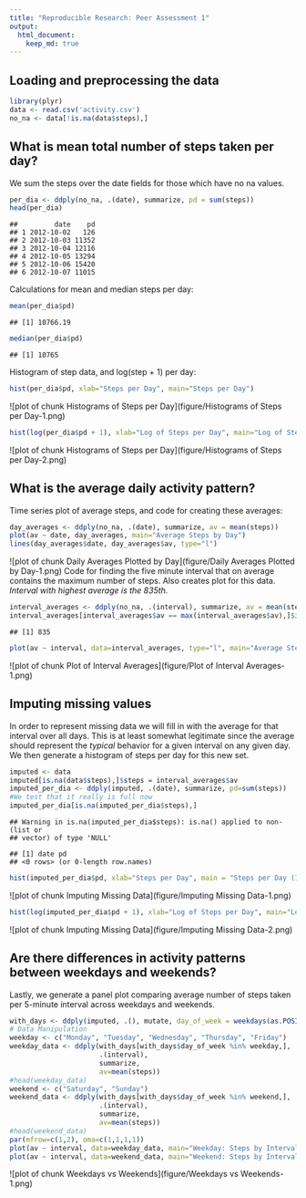 ```yaml
---
title: "Reproducible Research: Peer Assessment 1"
output: 
  html_document:
    keep_md: true
---
```



## Loading and preprocessing the data

```r
library(plyr)
data <- read.csv('activity.csv')
no_na <- data[!is.na(data$steps),]
```


## What is mean total number of steps taken per day?
We sum the steps over the date fields for those which have no na values.

```r
per_dia <- ddply(no_na, .(date), summarize, pd = sum(steps))
head(per_dia)
```

```
##         date    pd
## 1 2012-10-02   126
## 2 2012-10-03 11352
## 3 2012-10-04 12116
## 4 2012-10-05 13294
## 5 2012-10-06 15420
## 6 2012-10-07 11015
```
Calculations for mean and median steps per day:

```r
mean(per_dia$pd)
```

```
## [1] 10766.19
```

```r
median(per_dia$pd)
```

```
## [1] 10765
```
Histogram of step data, and log(step + 1) per day:

```r
hist(per_dia$pd, xlab="Steps per Day", main="Steps per Day")
```

![plot of chunk Histograms of Steps per Day](figure/Histograms of Steps per Day-1.png)

```r
hist(log(per_dia$pd + 1), xlab="Log of Steps per Day", main="Log of Steps per Day")
```

![plot of chunk Histograms of Steps per Day](figure/Histograms of Steps per Day-2.png)

## What is the average daily activity pattern?
Time series plot of average steps, and code for creating these averages:

```r
day_averages <- ddply(no_na, .(date), summarize, av = mean(steps))
plot(av ~ date, day_averages, main="Average Steps by Day")
lines(day_averages$date, day_averages$av, type="l")
```

![plot of chunk Daily Averages Plotted by Day](figure/Daily Averages Plotted by Day-1.png)
Code for finding the five minute interval that on average contains the maximum number of steps. Also creates plot for this data. *Interval with highest average is the 835th.*

```r
interval_averages <- ddply(no_na, .(interval), summarize, av = mean(steps))
interval_averages[interval_averages$av == max(interval_averages$av),]$interval
```

```
## [1] 835
```

```r
plot(av ~ interval, data=interval_averages, type="l", main="Average Steps by Interval")
```

![plot of chunk Plot of Interval Averages](figure/Plot of Interval Averages-1.png)


## Imputing missing values
In order to represent missing data we will fill in with the average for that interval over all days. This is at least somewhat legitimate since the average should represent the _typical_ behavior for a given interval on any given day. We then generate a histogram of steps per day for this new set.

```r
imputed <- data
imputed[is.na(data$steps),]$steps = interval_averages$av
imputed_per_dia <- ddply(imputed, .(date), summarize, pd=sum(steps))
#We test that it really is full now
imputed_per_dia[is.na(imputed_per_dia$steps),]
```

```
## Warning in is.na(imputed_per_dia$steps): is.na() applied to non-(list or
## vector) of type 'NULL'
```

```
## [1] date pd  
## <0 rows> (or 0-length row.names)
```

```r
hist(imputed_per_dia$pd, xlab="Steps per Day", main = "Steps per Day (Imputed)")
```

![plot of chunk Imputing Missing Data](figure/Imputing Missing Data-1.png)

```r
hist(log(imputed_per_dia$pd + 1), xlab="Log of Steps per Day", main="Log of Steps per Day (Imputed)")
```

![plot of chunk Imputing Missing Data](figure/Imputing Missing Data-2.png)

## Are there differences in activity patterns between weekdays and weekends?
Lastly, we generate a panel plot comparing average number of steps taken per 5-minute interval across weekdays and weekends.

```r
with_days <- ddply(imputed, .(), mutate, day_of_week = weekdays(as.POSIXlt(imputed$date)))
# Data Manipulation
weekday <- c("Monday", "Tuesday", "Wednesday", "Thursday", "Friday")
weekday_data <- ddply(with_days[with_days$day_of_week %in% weekday,], 
                      .(interval), 
                      summarize, 
                      av=mean(steps))
#head(weekday_data)
weekend <- c("Saturday", "Sunday")
weekend_data <- ddply(with_days[with_days$day_of_week %in% weekend,],
                      .(interval),
                      summarize,
                      av=mean(steps))
#head(weekend_data)
par(mfrow=c(1,2), oma=c(1,1,1,1))
plot(av ~ interval, data=weekday_data, main="Weekday: Steps by Interval", type="l", ylab="Steps", xlab="Interval")
plot(av ~ interval, data=weekend_data, main="Weekend: Steps by Interval", type="l", ylab="Steps", xlab="Interval")
```

![plot of chunk Weekdays vs Weekends](figure/Weekdays vs Weekends-1.png)
